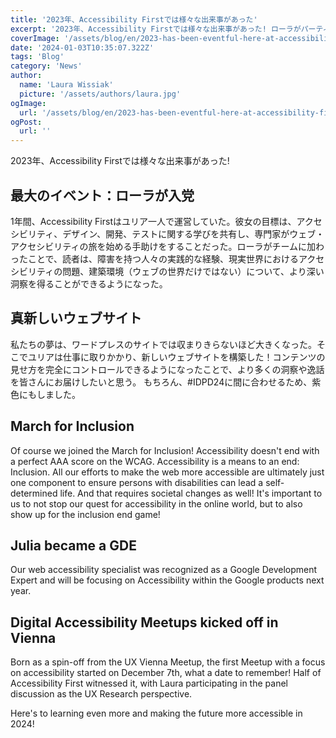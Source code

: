 ```yaml
---
title: '2023年、Accessibility Firstでは様々な出来事があった'
excerpt: '2023年、Accessibility Firstでは様々な出来事があった! ローラがパーティーに参加、真新しいウェブサイト、インクルージョンのための行進、その他もろもろ。。。'
coverImage: '/assets/blog/en/2023-has-been-eventful-here-at-accessibility-first/cover.png'
date: '2024-01-03T10:35:07.322Z'
tags: 'Blog'
category: 'News'
author:
  name: 'Laura Wissiak'
  picture: '/assets/authors/laura.jpg'
ogImage:
  url: '/assets/blog/en/2023-has-been-eventful-here-at-accessibility-first/cover.png'
ogPost:
  url: ''
---
```


2023年、Accessibility Firstでは様々な出来事があった!

## 最大のイベント：ローラが入党

1年間、Accessibility Firstはユリア一人で運営していた。彼女の目標は、アクセシビリティ、デザイン、開発、テストに関する学びを共有し、専門家がウェブ・アクセシビリティの旅を始める手助けをすることだった。ローラがチームに加わったことで、読者は、障害を持つ人々の実践的な経験、現実世界におけるアクセシビリティの問題、建築環境（ウェブの世界だけではない）について、より深い洞察を得ることができるようになった。

## 真新しいウェブサイト

私たちの夢は、ワードプレスのサイトでは収まりきらないほど大きくなった。そこでユリアは仕事に取りかかり、新しいウェブサイトを構築した！コンテンツの見せ方を完全にコントロールできるようになったことで、より多くの洞察や逸話を皆さんにお届けしたいと思う。
もちろん、#IDPD24に間に合わせるため、紫色にもしました。

## March for Inclusion

Of course we joined the March for Inclusion! Accessibility doesn't end with a perfect AAA score on the WCAG. Accessibility is a means to an end: Inclusion. All our efforts to make the web more accessible are ultimately just one component to ensure persons with disabilities can lead a self-determined life. And that requires societal changes as well! It's important to us to not stop our quest for accessibility in the online world, but to also show up for the inclusion end game!

## Julia became a GDE

Our web accessibility specialist was recognized as a Google Development Expert and will be focusing on Accessibility within the Google products next year.

## Digital Accessibility Meetups kicked off in Vienna

Born as a spin-off from the UX Vienna Meetup, the first Meetup with a focus on accessibility started on December 7th, what a date to remember! Half of Accessibility First witnessed it, with Laura participating in the panel discussion as the UX Research perspective.

Here's to learning even more and making the future more accessible in 2024!
